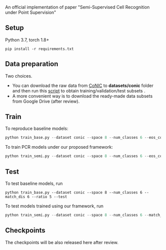 An official implementation of paper "Semi-Supervised Cell Recognition under Point Supervision"



## Setup

Python 3.7, torch 1.8+

```
pip install -r requirements.txt 
```



## Data preparation

Two choices.

- You can download the raw data from [CoNIC](https://conic-challenge.grand-challenge.org/) to **datasets/conic** folder and then run this [script](https://github.com/windygooo/SSPCR/blob/main/datasets/conic/prepare_data.py) to obtain training/validation/test subsets . 
- A more convenient way is to download the ready-made data subsets from Google Drive (after review).



## Train

To reproduce baseline models:

```python
python train_base.py --dataset conic --space 8 --num_classes 6 --eos_coef 0.4 --match_dis 6 --output_dir=he_sup_5_base --ratio 5
```

To train PCR models under our proposed framework:

```python
python train_semi.py --dataset conic --space 8 --num_classes 6 --eos_coef 0.4 --match_dis 6 --output_dir=he_sup_5_semi --ratio 5 --enable_semi_sup
```



## Test

To test baseline models, run

```
python train_base.py --dataset conic --space 8 --num_classes 6 --match_dis 6 --ratio 5 --test
```

To test models trained using our framework, run

```python
python train_semi.py --dataset conic --space 8 --num_classes 6 --match_dis 6 --ratio 5 --test
```



## Checkpoints

The checkpoints will be also released here after review.

